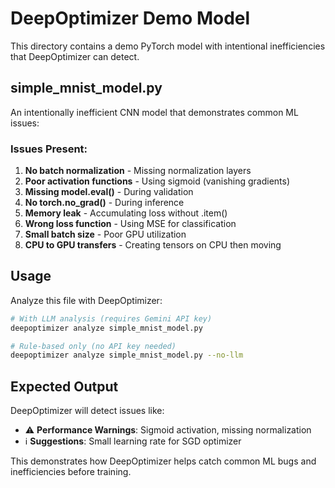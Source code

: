 # DeepOptimizer Demo Model

This directory contains a demo PyTorch model with intentional inefficiencies that DeepOptimizer can detect.

## simple_mnist_model.py

An intentionally inefficient CNN model that demonstrates common ML issues:

### Issues Present:
1. **No batch normalization** - Missing normalization layers
2. **Poor activation functions** - Using sigmoid (vanishing gradients)
3. **Missing model.eval()** - During validation
4. **No torch.no_grad()** - During inference
5. **Memory leak** - Accumulating loss without .item()
6. **Wrong loss function** - Using MSE for classification
7. **Small batch size** - Poor GPU utilization
8. **CPU to GPU transfers** - Creating tensors on CPU then moving

## Usage

Analyze this file with DeepOptimizer:

```bash
# With LLM analysis (requires Gemini API key)
deepoptimizer analyze simple_mnist_model.py

# Rule-based only (no API key needed)
deepoptimizer analyze simple_mnist_model.py --no-llm
```

## Expected Output

DeepOptimizer will detect issues like:
- ⚠️ **Performance Warnings**: Sigmoid activation, missing normalization
- ℹ️ **Suggestions**: Small learning rate for SGD optimizer

This demonstrates how DeepOptimizer helps catch common ML bugs and inefficiencies before training.